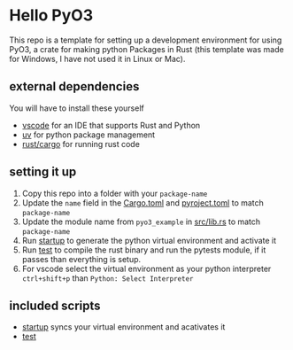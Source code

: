 Hello PyO3
==========

This repo is a template for setting up a development environment for using PyO3, a crate for making python Packages in
Rust (this template was made for Windows, I have not used it in Linux or Mac).

external dependencies
---------------------
You will have to install these yourself
* [vscode](https://code.visualstudio.com/download) for an IDE that supports Rust and Python
* [uv](https://github.com/astral-sh/uv) for python package management
* [rust/cargo](https://www.rust-lang.org/tools/install) for running rust code

setting it up
-------------
1. Copy this repo into a folder with your `package-name`
2. Update the `name` field in the [Cargo.toml](Cargo.toml) and  [pyroject.toml](pyproject.toml) to match `package-name`
3. Update the module name from `pyo3_example` in [src/lib.rs](src/lib.rs) to match `package-name`
4. Run  [startup](startup.bat) to generate the python virtual environment and activate it
5. Run [test](test.bat) to compile the rust binary and run the pytests module, if it passes than everything is setup.
6. For vscode select the virtual environment as your python interpreter `ctrl+shift+p` than `Python: Select Interpreter`

included scripts
----------------
* [startup](startup.bat) syncs your virtual environment and acativates it
* [test](test.bat) 









